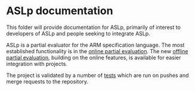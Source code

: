 # ASLp documentation

This folder will provide documentation for ASLp,
primarily of interest to developers of ASLp and
people seeking to integrate ASLp.

ASLp is a partial evaluator for the ARM specification language.
The most established functionality is in the [online partial evaluation](./online.md).
The new [offline partial evaluation](./offline.md), building on the online features,
is available for easier integration with projects.

The project is validated by a number of [tests](./testing.md) which are run
on pushes and merge requests to the repository.

